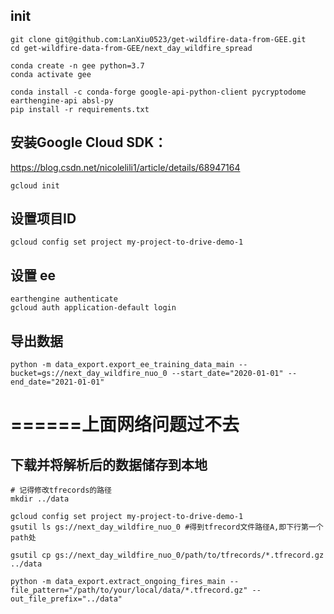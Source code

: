 ## init
```
git clone git@github.com:LanXiu0523/get-wildfire-data-from-GEE.git
cd get-wildfire-data-from-GEE/next_day_wildfire_spread

conda create -n gee python=3.7
conda activate gee

conda install -c conda-forge google-api-python-client pycryptodome earthengine-api absl-py
pip install -r requirements.txt
```

## 安装Google Cloud SDK：
https://blog.csdn.net/nicolelili1/article/details/68947164
```
gcloud init
```

## 设置项目ID
```
gcloud config set project my-project-to-drive-demo-1
```

## 设置 ee 
```
earthengine authenticate
gcloud auth application-default login
```

## 导出数据
```
python -m data_export.export_ee_training_data_main --bucket=gs://next_day_wildfire_nuo_0 --start_date="2020-01-01" --end_date="2021-01-01"
```

# ======上面网络问题过不去

## 下载并将解析后的数据储存到本地
```
# 记得修改tfrecords的路径
mkdir ../data

gcloud config set project my-project-to-drive-demo-1
gsutil ls gs://next_day_wildfire_nuo_0 #得到tfrecord文件路径A,即下行第一个path处

gsutil cp gs://next_day_wildfire_nuo_0/path/to/tfrecords/*.tfrecord.gz ../data

python -m data_export.extract_ongoing_fires_main --file_pattern="/path/to/your/local/data/*.tfrecord.gz" --out_file_prefix="../data"
```
